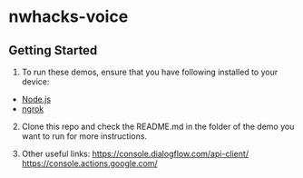 # nwhacks-voice

## Getting Started

1. To run these demos, ensure that you have following installed to your device: 
* [Node.js][NodeLink]
* [ngrok][NgrokLink]

2. Clone this repo and check the README.md in the folder of the demo you want to run for more instructions.

[NodeLink]: https://nodejs.org/en/
[NgrokLink]: https://ngrok.com/download

3. Other useful links:
https://console.dialogflow.com/api-client/
https://console.actions.google.com/
